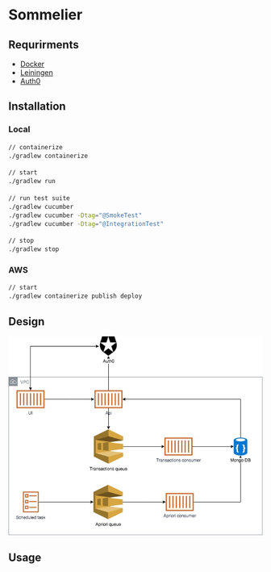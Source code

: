 # Sommelier

## Requrirments 
* [Docker](https://www.docker.com/)
* [Leiningen](https://leiningen.org/)
* [Auth0](https://auth0.com/)

## Installation

### Local

```bash
// containerize
./gradlew containerize 

// start
./gradlew run

// run test suite
./gradlew cucumber
./gradlew cucumber -Dtag="@SmokeTest"
./gradlew cucumber -Dtag="@IntegrationTest"

// stop
./gradlew stop
```

### AWS

```bash
// start
./gradlew containerize publish deploy
```

## Design

![design](resources/img/design.jpg)

## Usage

